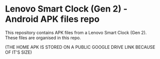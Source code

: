 # Lenovo Smart Clock (Gen 2) - Android APK files repo
This repository contains APK files from a Lenovo Smart Clock (Gen 2).
These files are organised in this repo.

(THE HOME APK IS STORED ON A PUBLIC GOOGLE DRIVE LINK BECAUSE OF IT'S SIZE)
